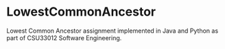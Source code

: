# LowestCommonAncestor
Lowest Common Ancestor assignment implemented in Java and Python as part of CSU33012 Software Engineering.
